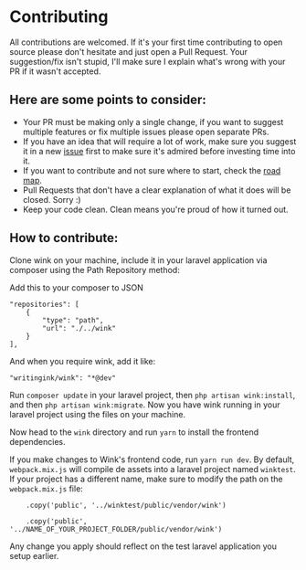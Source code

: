# Contributing

All contributions are welcomed. If it's your first time contributing to open source please don't hesitate and just open a Pull Request. Your suggestion/fix isn't stupid, I'll make sure I explain what's wrong with your PR if it wasn't accepted.

## Here are some points to consider:

- Your PR must be making only a single change, if you want to suggest multiple features or fix multiple issues please open separate PRs.
- If you have an idea that will require a lot of work, make sure you suggest it in a new [issue](https://github.com/writingink/wink/issues) first to make sure it's admired before investing time into it.
- If you want to contribute and not sure where to start, check the [road map](https://github.com/writingink/wink#road-map).
- Pull Requests that don't have a clear explanation of what it does will be closed. Sorry :)
- Keep your code clean. Clean means you're proud of how it turned out.

## How to contribute:

Clone wink on your machine, include it in your laravel application via composer using the Path Repository method:

Add this to your composer to JSON

```
"repositories": [
    {
        "type": "path",
        "url": "./../wink"
    }
],
```

And when you require wink, add it like:

```
"writingink/wink": "*@dev"
```

Run `composer update` in your laravel project, then `php artisan wink:install`, and then `php artisan wink:migrate`. Now you have wink running in your laravel project using the files on your machine.

Now head to the `wink` directory and run `yarn` to install the frontend dependencies.

If you make changes to Wink's frontend code, run `yarn run dev`. By default, `webpack.mix.js` will compile de assets into a laravel project named `winktest`. If your project has a different name, make sure to modify the path on the `webpack.mix.js` file:

```
    .copy('public', '../winktest/public/vendor/wink')
```
```
    .copy('public', '../NAME_OF_YOUR_PROJECT_FOLDER/public/vendor/wink')
```


Any change you apply should reflect on the test laravel application you setup earlier.
